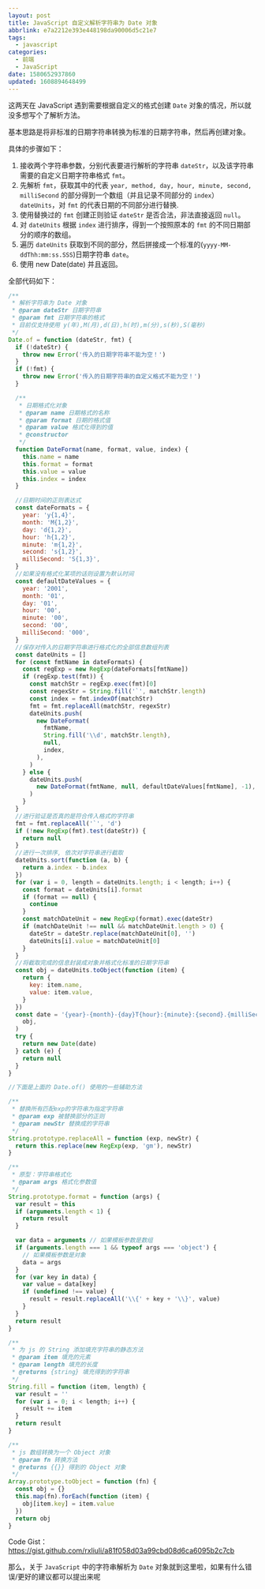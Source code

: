 ```yaml
---
layout: post
title: JavaScript 自定义解析字符串为 Date 对象
abbrlink: e7a2212e393e448198da90006d5c21e7
tags:
  - javascript
categories:
  - 前端
  - JavaScript
date: 1580652937860
updated: 1608894648499
---
```


这两天在 JavaScript 遇到需要根据自定义的格式创建 `Date` 对象的情况，所以就没多想写个了解析方法。

基本思路是将非标准的日期字符串转换为标准的日期字符串，然后再创建对象。

具体的步骤如下：

1.  接收两个字符串参数，分别代表要进行解析的字符串 `dateStr`，以及该字符串需要的自定义日期字符串格式 `fmt`。
2.  先解析 `fmt`，获取其中的代表 `year, method, day, hour, minute, second, milliSecond` 的部分得到一个数组（并且记录不同部分的 `index`）`dateUnits`，对 `fmt` 的代表日期的不同部分进行替换.
3.  使用替换过的 `fmt` 创建正则验证 `dateStr` 是否合法，非法直接返回 `null`。
4.  对 `dateUnits` 根据 `index` 进行排序，得到一个按照原本的 `fmt` 的不同日期部分的顺序的数组。
5.  遍历 `dateUnits` 获取到不同的部分，然后拼接成一个标准的(`yyyy-MM-ddThh:mm:ss.SSS`)日期字符串 `date`。
6.  使用 new Date(date) 并且返回。

全部代码如下：

```js
/**
 * 解析字符串为 Date 对象
 * @param dateStr 日期字符串
 * @param fmt 日期字符串的格式
 * 目前仅支持使用 y(年),M(月),d(日),h(时),m(分),s(秒),S(毫秒)
 */
Date.of = function (dateStr, fmt) {
  if (!dateStr) {
    throw new Error('传入的日期字符串不能为空！')
  }
  if (!fmt) {
    throw new Error('传入的日期字符串的自定义格式不能为空！')
  }

  /**
   * 日期格式化对象
   * @param name 日期格式的名称
   * @param format 日期的格式值
   * @param value 格式化得到的值
   * @constructor
   */
  function DateFormat(name, format, value, index) {
    this.name = name
    this.format = format
    this.value = value
    this.index = index
  }

  //日期时间的正则表达式
  const dateFormats = {
    year: 'y{1,4}',
    month: 'M{1,2}',
    day: 'd{1,2}',
    hour: 'h{1,2}',
    minute: 'm{1,2}',
    second: 's{1,2}',
    milliSecond: 'S{1,3}',
  }
  //如果没有格式化某项的话则设置为默认时间
  const defaultDateValues = {
    year: '2001',
    month: '01',
    day: '01',
    hour: '00',
    minute: '00',
    second: '00',
    milliSecond: '000',
  }
  //保存对传入的日期字符串进行格式化的全部信息数组列表
  const dateUnits = []
  for (const fmtName in dateFormats) {
    const regExp = new RegExp(dateFormats[fmtName])
    if (regExp.test(fmt)) {
      const matchStr = regExp.exec(fmt)[0]
      const regexStr = String.fill('`', matchStr.length)
      const index = fmt.indexOf(matchStr)
      fmt = fmt.replaceAll(matchStr, regexStr)
      dateUnits.push(
        new DateFormat(
          fmtName,
          String.fill('\\d', matchStr.length),
          null,
          index,
        ),
      )
    } else {
      dateUnits.push(
        new DateFormat(fmtName, null, defaultDateValues[fmtName], -1),
      )
    }
  }
  //进行验证是否真的是符合传入格式的字符串
  fmt = fmt.replaceAll('`', 'd')
  if (!new RegExp(fmt).test(dateStr)) {
    return null
  }
  //进行一次排序, 依次对字符串进行截取
  dateUnits.sort(function (a, b) {
    return a.index - b.index
  })
  for (var i = 0, length = dateUnits.length; i < length; i++) {
    const format = dateUnits[i].format
    if (format == null) {
      continue
    }
    const matchDateUnit = new RegExp(format).exec(dateStr)
    if (matchDateUnit !== null && matchDateUnit.length > 0) {
      dateStr = dateStr.replace(matchDateUnit[0], '')
      dateUnits[i].value = matchDateUnit[0]
    }
  }
  //将截取完成的信息封装成对象并格式化标准的日期字符串
  const obj = dateUnits.toObject(function (item) {
    return {
      key: item.name,
      value: item.value,
    }
  })
  const date = '{year}-{month}-{day}T{hour}:{minute}:{second}.{milliSecond}'.format(
    obj,
  )
  try {
    return new Date(date)
  } catch (e) {
    return null
  }
}

//下面是上面的 Date.of() 使用的一些辅助方法

/**
 * 替换所有匹配exp的字符串为指定字符串
 * @param exp 被替换部分的正则
 * @param newStr 替换成的字符串
 */
String.prototype.replaceAll = function (exp, newStr) {
  return this.replace(new RegExp(exp, 'gm'), newStr)
}

/**
 * 原型：字符串格式化
 * @param args 格式化参数值
 */
String.prototype.format = function (args) {
  var result = this
  if (arguments.length < 1) {
    return result
  }

  var data = arguments // 如果模板参数是数组
  if (arguments.length === 1 && typeof args === 'object') {
    // 如果模板参数是对象
    data = args
  }
  for (var key in data) {
    var value = data[key]
    if (undefined !== value) {
      result = result.replaceAll('\\{' + key + '\\}', value)
    }
  }
  return result
}

/**
 * 为 js 的 String 添加填充字符串的静态方法
 * @param item 填充的元素
 * @param length 填充的长度
 * @returns {string} 填充得到的字符串
 */
String.fill = function (item, length) {
  var result = ''
  for (var i = 0; i < length; i++) {
    result += item
  }
  return result
}

/**
 * js 数组转换为一个 Object 对象
 * @param fn 转换方法
 * @returns {{}} 得到的 Object 对象
 */
Array.prototype.toObject = function (fn) {
  const obj = {}
  this.map(fn).forEach(function (item) {
    obj[item.key] = item.value
  })
  return obj
}
```

Code Gist：<https://gist.github.com/rxliuli/a81f058d03a99cbd08d6ca6095b2c7cb>

那么，关于 `JavaScript` 中的字符串解析为 `Date` 对象就到这里啦，如果有什么错误/更好的建议都可以提出来呢
